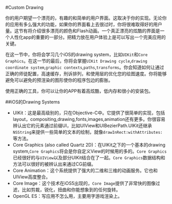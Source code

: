 #Custom Drawing

你的用户期望一个漂亮的，有趣的和简单的用户界面。这取决于你的实现。无论你的应用有多么强大的功能，如果你的界面看上去很过时，你将很难取得好的用户量。这节有将介绍很多漂亮的颜色和Flash动画。一个真正漂亮的炫酷的界面是一个人性化app的重要的一部分。把精力放在用户体验上是可以写出一个完美应用的关键。

在这一节中，你将会学习几个iOS的drawing system，比如`UIKit`和`Core Graphics`。在这一节的最后，你将会掌握`UIKit Drawing cycle`,`drawing coordinate system`,`graphic contexts`,`paths`,`transforms`。你会知道如何让通过正确的师徒配置，高速缓存，刑诉排列，和使用层的优化您的绘图速度。你将能够避免可以避免的预渲染的图形使你的程序包边的膨胀。

使用正确的工具，你可以让你的APP有着高炫酷，低内存和很小的安装包。


##iOS的Drawing Systems

- UIKit：这是最高级别的，只在Objective-C中。它提供了很简单的实现，包括layout，compositing,drawing,fonts,images,animation还有更多。你很容易辨认出它的元素通过前缀UI，比如UIView和UIBezierPath.UIKit还继承`NSString`来提供一些简单的文本的绘制，就像`drawInRect:withAttributes:`等方法。
- Core Graphics (also called Quartz 2D)：在UIKit之下的一个基本的drawing system,`Core Graphics`将会是你自定义View的时候用的多的。`Core Graphics`已经很好的与`UIView`以及部分UIKit结合在了一起。`Core Graphics`数据结构和方法可以很好的被辨认出来通过CG前缀。
- Core Animation：这个系统提供了强大的二维和三维的动画服务。它也和UIView高度整合。
- Core Image：这个技术在iOS5出现的，`Core Image`提供了非常快的图像过滤，比如剪裁，锐化，扭曲和你能想象到的任何旋转。
- OpenGL ES：写应用不怎么用，主要用字游戏渲染上。